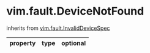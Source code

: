 vim.fault.DeviceNotFound
========================
inherits from [vim.fault.InvalidDeviceSpec](docs/vim.fault.InvalidDeviceSpec.md)

| property | type | optional |
|:---------|:-----|:---------|
